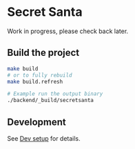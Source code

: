  # Secret Santa
 
Work in progress, please check back later.

## Build the project

```bash
make build
# or to fully rebuild
make build.refresh

# Example run the output binary
./backend/_build/secretsanta
```

## Development

See [Dev setup](./docs/dev-setup.md) for details.